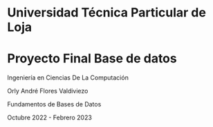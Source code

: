 # Universidad Técnica Particular de Loja 
# Proyecto Final Base de datos
Ingeniería en Ciencias De La Computación

Orly André Flores Valdiviezo

Fundamentos de Bases de Datos 

Octubre 2022 - Febrero 2023
